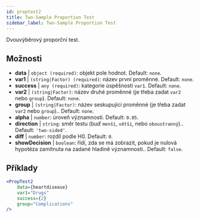 ```yaml
---
id: proptest2
title: Two-Sample Proportion Test
sidebar_label: Two-Sample Proportion Test
---
```


Dvouvýběrový proporční test.

## Možnosti

* __data__ | `object (required)`: objekt pole hodnot. Default: `none`.
* __var1__ | `(string|Factor) (required)`: název první proměnné. Default: `none`.
* __success__ | `any (required)`: kategorie úspěšnosti `var1`. Default: `none`.
* __var2__ | `(string|Factor)`: název druhé proměnné (je třeba zadat `var2` nebo `group`). Default: `none`.
* __group__ | `(string|Factor)`: název seskupující proměnné (je třeba zadat `var2` nebo `group`).. Default: `none`.
* __alpha__ | `number`: úroveň významnosti. Default: `0.05`.
* __direction__ | `string`: směr testu (buď `menší`, `větší`, nebo `oboustranný`).. Default: `'two-sided'`.
* __diff__ | `number`: rozdíl podle H0. Default: `0`.
* __showDecision__ | `boolean`: řídí, zda se má zobrazit, pokud je nulová hypotéza zamítnuta na zadané hladině významnosti.. Default: `false`.


## Příklady

```jsx live
<PropTest2
    data={heartdisease} 
    var1="Drugs"
    success={2}
    group="Complications"
/>
```
